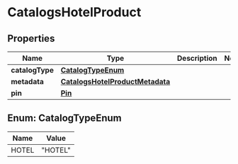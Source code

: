 

# CatalogsHotelProduct


## Properties

| Name | Type | Description | Notes |
|------------ | ------------- | ------------- | -------------|
|**catalogType** | [**CatalogTypeEnum**](#CatalogTypeEnum) |  |  |
|**metadata** | [**CatalogsHotelProductMetadata**](CatalogsHotelProductMetadata.md) |  |  |
|**pin** | [**Pin**](Pin.md) |  |  |



## Enum: CatalogTypeEnum

| Name | Value |
|---- | -----|
| HOTEL | &quot;HOTEL&quot; |



